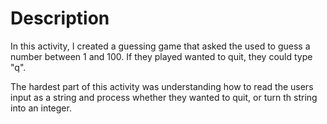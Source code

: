 # Description

In this activity, I created a guessing game that asked the used to guess a number between 1 and 100. If they played wanted to quit, they could type "q".

The hardest part of this activity was understanding how to read the users input as a string and process whether they wanted to quit, or turn th string into an integer.

